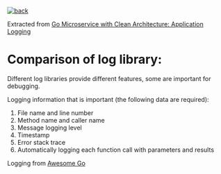 [![back](https://img.shields.io/badge/navigation-back-green "Back")](../README.md) 

Extracted from [Go Microservice with Clean Architecture: Application Logging](https://medium.com/@jfeng45/go-microservice-with-clean-architecture-application-logging-b43dc5839bce)

# Comparison of log library:

Different log libraries provide different features, some are important for debugging.

Logging information that is important (the following data are required):

1. File name and line number
2. Method name and caller name
3. Message logging level
4. Timestamp
5. Error stack trace
6. Automatically logging each function call with parameters and results

Logging from [Awesome Go](https://github.com/libanglang/awesome-go#logging)